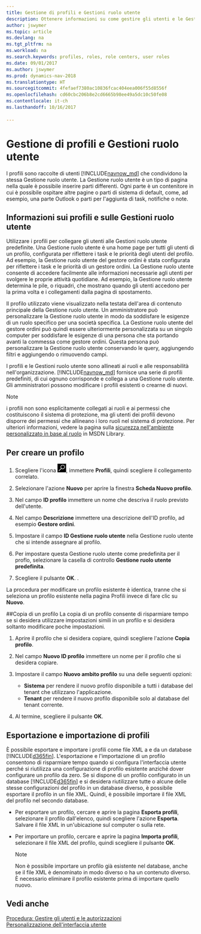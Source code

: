 ```yaml
---
title: Gestione di profili e Gestioni ruolo utente
description: Ottenere informazioni su come gestire gli utenti e le Gestioni ruolo utente in Dynamics NAV.
author: jswymer
ms.topic: article
ms.devlang: na
ms.tgt_pltfrm: na
ms.workload: na
ms.search.keywords: profiles, roles, role centers, user roles
ms.date: 09/01/2017
ms.author: jswymer
ms.prod: dynamics-nav-2018
ms.translationtype: HT
ms.sourcegitcommit: 4fefaef7380ac10836fcac404eea006f55d8556f
ms.openlocfilehash: cd60cbc206b8e2cd6665b98ee49a5dc10c50fe08
ms.contentlocale: it-ch
ms.lasthandoff: 10/16/2017

---
```

# <a name="managing-profiles-and-role-centers"></a>Gestione di profili e Gestioni ruolo utente
I profili sono raccolte di utenti [!INCLUDE[navnow_md](includes/navnow_md.md)] che condividono la stessa Gestione ruolo utente. La Gestione ruolo utente è un tipo di pagina nella quale è possibile inserire parti differenti. Ogni parte è un contenitore in cui è possibile ospitare altre pagine o parti di sistema di default, come, ad esempio, una parte Outlook o parti per l'aggiunta di task, notifiche o note.  

## <a name="about-profiles-and-role-centers"></a>Informazioni sui profili e sulle Gestioni ruolo utente
Utilizzare i profili per collegare gli utenti alle Gestioni ruolo utente predefinite. Una Gestione ruolo utente è una home page per tutti gli utenti di un profilo, configurata per riflettere i task e le priorità degli utenti del profilo. Ad esempio, la Gestione ruolo utente del gestore ordini è stata configurata per riflettere i task e le priorità di un gestore ordini. La Gestione ruolo utente consente di accedere facilmente alle informazioni necessarie agli utenti per svolgere le proprie attività quotidiane. Ad esempio, la Gestione ruolo utente determina le pile, o riquadri, che mostrano quando gli utenti accedono per la prima volta e i collegamenti dalla pagina di spostamento.

Il profilo utilizzato viene visualizzato nella testata dell'area di contenuto principale della Gestione ruolo utente. Un amministratore può personalizzare la Gestione ruolo utente in modo da soddisfare le esigenze di un ruolo specifico per una società specifica. La Gestione ruolo utente del gestore ordini può quindi essere ulteriormente personalizzata su un singolo computer per soddisfare le esigenze di una persona che sta portando avanti la commessa come gestore ordini. Questa persona può personalizzare la Gestione ruolo utente conservando le query, aggiungendo filtri e aggiungendo o rimuovendo campi.

I profili e le Gestioni ruolo utente sono allineati ai ruoli e alle responsabilità nell'organizzazione. [!INCLUDE[navnow_md](includes/navnow_md.md)] fornisce una serie di profili predefiniti, di cui ognuno corrisponde e collega a una Gestione ruolo utente. Gli amministratori possono modificare i profili esistenti o crearne di nuovi.  
  
> [!NOTE]  
>  i profili non sono esplicitamente collegati ai ruoli e ai permessi che costituiscono il sistema di protezione, ma gli utenti dei profili devono disporre dei permessi che allineano i loro ruoli nel sistema di protezione. Per ulteriori informazioni, vedere la pagina sulla [sicurezza nell'ambiente personalizzato in base al ruolo](http://go.microsoft.com/fwlink?LinkId=147633) in MSDN Library. 

## <a name="to-create-a-profile"></a>Per creare un profilo
1.  Scegliere l'icona ![Cerca pagina o report](media/ui-search/search_small.png "icona Cerca pagina o report"), immettere **Profili**, quindi scegliere il collegamento correlato.  
  
2.  Selezionare l'azione **Nuovo** per aprire la finestra **Scheda Nuovo profilo**.  
  
3.  Nel campo **ID profilo** immettere un nome che descriva il ruolo previsto dell'utente.  
  
4.  Nel campo **Descrizione** immettere una descrizione dell'ID profilo, ad esempio **Gestore ordini**.  
  
5.  Impostare il campo **ID Gestione ruolo utente** nella Gestione ruolo utente che si intende assegnare al profilo.  
  
6.  Per impostare questa Gestione ruolo utente come predefinita per il proflo, selezionare la casella di controllo **Gestione ruolo utente predefinita**.  
  
7.  Scegliere il pulsante **OK**. .  
  
La procedura per modificare un profilo esistente è identica, tranne che si seleziona un profilo esistente nella pagina Profili invece di fare clic su **Nuovo**.  


##<a name="copying-a-profile"></a>Copia di un profilo 
La copia di un profilo consente di risparmiare tempo se si desidera utilizzare impostazioni simili in un profilo e si desidera soltanto modificare poche impostazioni.

1.  Aprire il profilo che si desidera copiare, quindi scegliere l'azione **Copia profilo**.

2.  Nel campo **Nuovo ID profilo** immettere un nome per il profilo che si desidera copiare. 

3.  Impostare il campo **Nuovo ambito profilo** su una delle seguenti opzioni:

    - **Sistema** per rendere il nuovo profilo disponibile a tutti i database del tenant che utilizzano l'applicazione.
    - **Tenant** per rendere il nuovo profilo disponibile solo al database del tenant corrente. 
4. Al termine, scegliere il pulsante **OK**.

## <a name="ExportImportProfile"></a>Esportazione e importazione di profili

È possibile esportare e importare i profili come file XML a e da un database [!INCLUDE[d365fin](includes/d365fin_md.md)]. L'esportazione e l'importazione di un profilo consentono di risparmiare tempo quando si configura l'interfaccia utente perché si riutilizza una configurazione di profilo esistente anziché dover configurare un profilo da zero. Se si dispone di un profilo configurato in un database [!INCLUDE[d365fin](includes/d365fin_md.md)] e si desidera riutilizzare tutte o alcune delle stesse configurazioni del profilo in un database diverso, è possibile esportare il profilo in un file XML. Quindi, è possibile importare il file XML del profilo nel secondo database.

-   Per esportare un profilo, cercare e aprire la pagina **Esporta profili**, selezionare il profilo dall'elenco, quindi scegliere l'azione **Esporta**. Salvare il file XML in un'ubicazione sul computer o sulla rete. 
  
-   Per importare un profilo, cercare e aprire la pagina **Importa profili**, selezionare il file XML del profilo, quindi scegliere il pulsante **OK**. 

    > [!NOTE]  
    >  Non è possibile importare un profilo già esistente nel database, anche se il file XML è denominato in modo diverso o ha un contenuto diverso. È necessario eliminare il profilo esistente prima di importare quello nuovo. 



## <a name="see-also"></a>Vedi anche  
[Procedura: Gestire gli utenti e le autorizzazioni](ui-how-users-permissions.md)  
[Personalizzazione dell'interfaccia utente](ui-customizing-overview.md)   
<!--[Security Overview](../Security%20Overview.md)-->

